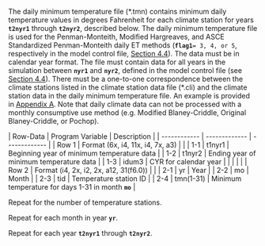 The daily minimum temperature file (\*.tmn) contains minimum daily temperature values in degrees Fahrenheit 
for each climate station for years **`t2nyr1`** through **`t2nyr2`**, described below. The daily minimum temperature file 
is used for the Penman-Monteith, Modified Hargreaves, and ASCE Standardized Penman-Monteith daily ET methods 
(**`flag1`**`= 3, 4, or 5`, respectively in the model control file, [Section 4.4](../InputDescription/44.md)). The data must be in calendar year 
format.  The file must contain data for all years in the simulation between **`nyr1`** and **`nyr2`**, defined in the model 
control file (see [Section 4.4](../InputDescription/44.md)).  There must be a one-to-one correspondence between the climate stations listed 
in the climate station data file (\*.cli) and the climate station data in the daily minimum temperature file. An 
example is provided in [Appendix A](../AppendixA/A1.md).  Note that daily climate data can not be processed with a monthly consumptive 
use method (e.g. Modified Blaney-Criddle, Original Blaney-Criddle, or Pochop).

 | Row-Data | Program Variable | Description |
    | ------------ | ------------- | ------------- |
	| Row 1 | Format (6x, i4, 11x, i4, 7x, a3) | |
	| 1-1 | t1nyr1 | Beginning year of minimum temperature data |
	| 1-2 | t1nyr2 | Ending year of minimum temperature data |
	| 1-3 | idum3 | CYR for calendar year |
	| | | |
	| Row 2 | Format (i4, 2x, i2, 2x, a12, 31(f6.0)) | |
	| 2-1 | yr | Year |
	| 2-2 | mo | Month |
	| 2-3 | tid | Temperature station ID |
	| 2-4 | tmn(1-31) | Minimum temperature for days 1-31 in month **`mo`** |

Repeat for the number of temperature stations.

Repeat for each month in year **`yr`**.

Repeat for each year **`t2nyr1`** through **`t2nyr2`**.
